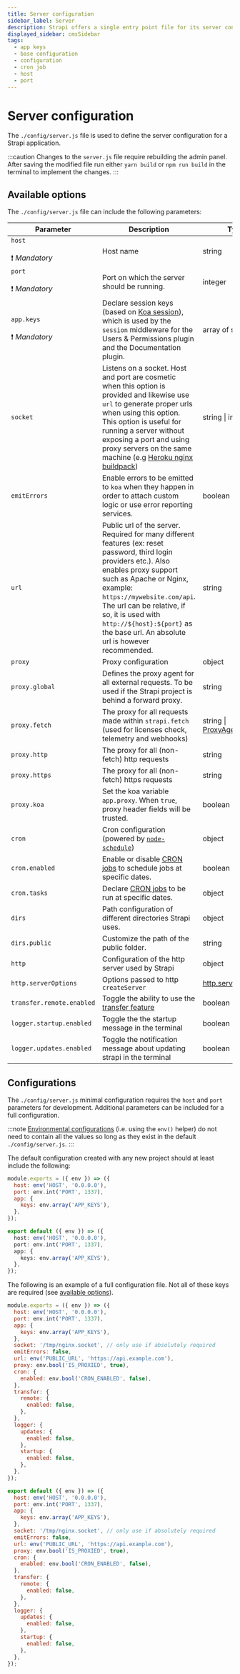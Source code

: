 ```yaml
---
title: Server configuration
sidebar_label: Server
description: Strapi offers a single entry point file for its server configuration.
displayed_sidebar: cmsSidebar
tags:
  - app keys
  - base configuration
  - configuration
  - cron job
  - host
  - port
---
```


# Server configuration

The `./config/server.js` file is used to define the server configuration for a Strapi application.

:::caution
Changes to the `server.js` file require rebuilding the admin panel. After saving the modified file run either `yarn build` or `npm run build` in the terminal to implement the changes.
:::

## Available options

The `./config/server.js` file can include the following parameters:

<!-- TODO: add admin jwt config option -->
<!-- TODO: sort options alphabetically in the table below  -->

| Parameter                           | Description                                                                                                                                                                                                                                                                                                                                                                 | Type                                                                                              | Default             |
| ----------------------------------- | --------------------------------------------------------------------------------------------------------------------------------------------------------------------------------------------------------------------------------------------------------------------------------------------------------------------------------------------------------------------------- | ------------------------------------------------------------------------------------------------- | ------------------- |
| `host`<br/><br/>❗️ _Mandatory_     | Host name                                                                                                                                                                                                                                                                                                                                                                   | string                                                                                            | `localhost`         |
| `port`<br/><br/>❗️ _Mandatory_     | Port on which the server should be running.                                                                                                                                                                                                                                                                                                                                 | integer                                                                                           | `1337`              |
| `app.keys`<br/><br/>❗️ _Mandatory_ | Declare session keys (based on [Koa session](https://github.com/koajs/session/blob/master/Readme.md)), which is used by the `session` middleware for the Users & Permissions plugin and the Documentation plugin.                                                                                                                                                           | array of strings                                                                                  | `undefined`         |
| `socket`                            | Listens on a socket. Host and port are cosmetic when this option is provided and likewise use `url` to generate proper urls when using this option. This option is useful for running a server without exposing a port and using proxy servers on the same machine (e.g [Heroku nginx buildpack](https://github.com/heroku/heroku-buildpack-nginx#requirements-proxy-mode)) | string \| integer                                                                                 | `/tmp/nginx.socket` |
| `emitErrors`                        | Enable errors to be emitted to `koa` when they happen in order to attach custom logic or use error reporting services.                                                                                                                                                                                                                                                      | boolean                                                                                           | `false`             |
| `url`                               | Public url of the server. Required for many different features (ex: reset password, third login providers etc.). Also enables proxy support such as Apache or Nginx, example: `https://mywebsite.com/api`. The url can be relative, if so, it is used with `http://${host}:${port}` as the base url. An absolute url is however recommended.                                | string                                                                                            | `''`                |
| `proxy`                             | Proxy configuration                                                                                                                                                                                                                                                                                                                                                         | object                                                                                            |                     |
| `proxy.global`                      | Defines the proxy agent for all external requests. To be used if the Strapi project is behind a forward proxy.                                                                                                                                                                                                                                                              | string                                                                                            |                     |
| `proxy.fetch`                       | The proxy for all requests made within `strapi.fetch` (used for licenses check, telemetry and webhooks)                                                                                                                                                                                                                                                                     | string \| [ProxyAgent.Options](https://github.com/nodejs/undici/blob/main/types/proxy-agent.d.ts) |                     |
| `proxy.http`                        | The proxy for all (non-fetch) http requests                                                                                                                                                                                                                                                                                                                                 | string                                                                                            |                     |
| `proxy.https`                       | The proxy for all (non-fetch) https requests                                                                                                                                                                                                                                                                                                                                | string                                                                                            |                     |
| `proxy.koa`                         | Set the koa variable `app.proxy`. When `true`, proxy header fields will be trusted.                                                                                                                                                                                                                                                                                         | boolean                                                                                           | `false`             |
| `cron`                              | Cron configuration (powered by [`node-schedule`](https://github.com/node-schedule/node-schedule))                                                                                                                                                                                                                                                                           | object                                                                                            |                     |
| `cron.enabled`                      | Enable or disable [CRON jobs](/dev-docs/configurations/cron.md) to schedule jobs at specific dates.                                                                                                                                                                                                                                                                         | boolean                                                                                           | `false`             |
| `cron.tasks`                        | Declare [CRON jobs](/dev-docs/configurations/cron.md) to be run at specific dates.                                                                                                                                                                                                                                                                                          | object                                                                                            |                     |
| `dirs`                              | Path configuration of different directories Strapi uses.                                                                                                                                                                                                                                                                                                                    | object                                                                                            |                     |
| `dirs.public`                       | Customize the path of the public folder.                                                                                                                                                                                                                                                                                                                                    | string                                                                                            | `./public`          |
| `http`                              | Configuration of the http server used by Strapi                                                                                                                                                                                                                                                                                                                             | object                                                                                            |                     |
| `http.serverOptions`                | Options passed to http `createServer`                                                                                                                                                                                                                                                                                                                                       | [http.serverOptions](https://nodejs.org/api/http.html#httpcreateserveroptions-requestlistener)    | {}                  |
| `transfer.remote.enabled`           | Toggle the ability to use the [transfer feature](/dev-docs/data-management/transfer)                                                                                                                                                                                                                                                                | boolean                                                                                           | `true`              |
| `logger.startup.enabled`            | Toggle the the startup message in the terminal                                                                                                                                                                                                                                                                                                                              | boolean                                                                                           | `true`              |
| `logger.updates.enabled`            | Toggle the notification message about updating strapi in the terminal                                                                                                                                                                                                                                                                                                       | boolean                                                                                           | `true`              |

## Configurations

The `./config/server.js` minimal configuration requires the `host` and `port` parameters for development. Additional parameters can be included for a full configuration.

:::note
[Environmental configurations](/dev-docs/configurations/environment.md) (i.e. using the `env()` helper) do not need to contain all the values so long as they exist in the default `./config/server.js`.
:::

The default configuration created with any new project should at least include the following:
<Tabs>
<TabItem value="minimal configuration" label="Minimal configuration">

<Tabs groupId="js-ts">
<TabItem value="javascript" label="JavaScript">

```js title="./config/server.js"
module.exports = ({ env }) => ({
  host: env('HOST', '0.0.0.0'),
  port: env.int('PORT', 1337),
  app: {
    keys: env.array('APP_KEYS'),
  },
});
```

</TabItem>

<TabItem value="typescript" label="TypeScript">

```ts title="./config/server.ts"
export default ({ env }) => ({
  host: env('HOST', '0.0.0.0'),
  port: env.int('PORT', 1337),
  app: {
    keys: env.array('APP_KEYS'),
  },
});
```

</TabItem>
</Tabs>

</TabItem>

 <TabItem value="Full configuration" label="Full configuration">

The following is an example of a full configuration file. Not all of these keys are required (see [available options](#available-options)).

<Tabs groupId="js-ts">
<TabItem value="javascript" label="JavaScript">

```js title="./config/server.js"
module.exports = ({ env }) => ({
  host: env('HOST', '0.0.0.0'),
  port: env.int('PORT', 1337),
  app: {
    keys: env.array('APP_KEYS'),
  },
  socket: '/tmp/nginx.socket', // only use if absolutely required
  emitErrors: false,
  url: env('PUBLIC_URL', 'https://api.example.com'),
  proxy: env.bool('IS_PROXIED', true),
  cron: {
    enabled: env.bool('CRON_ENABLED', false),
  },
  transfer: {
    remote: {
      enabled: false,
    },
  },
  logger: {
    updates: {
      enabled: false,
    },
    startup: {
      enabled: false,
    },
  },
});
```

</TabItem>

<TabItem value="typescript" label="TypeScript">

```js title="./config/server.ts"
export default ({ env }) => ({
  host: env('HOST', '0.0.0.0'),
  port: env.int('PORT', 1337),
  app: {
    keys: env.array('APP_KEYS'),
  },
  socket: '/tmp/nginx.socket', // only use if absolutely required
  emitErrors: false,
  url: env('PUBLIC_URL', 'https://api.example.com'),
  proxy: env.bool('IS_PROXIED', true),
  cron: {
    enabled: env.bool('CRON_ENABLED', false),
  },
  transfer: {
    remote: {
      enabled: false,
    },
  },
  logger: {
    updates: {
      enabled: false,
    },
    startup: {
      enabled: false,
    },
  },
});
```

</TabItem>
</Tabs>

</TabItem>
</Tabs>
